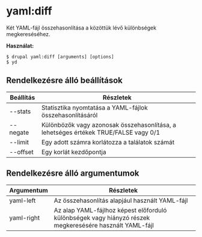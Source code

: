 # yaml:diff
Két YAML-fájl összehasonlítása a közöttük lévő különbségek megkereséséhez.

**Használat:**
```
$ drupal yaml:diff [arguments] [options] 
$ yd  
```

## Rendelkezésre álló beállítások
Beállítás | Részletek
-------|-------------
--stats | Statisztika nyomtatása a YAML-fájlok összehasonlításáról
--negate | Különbözők vagy azonosak összehasonlítása, a lehetséges értékek TRUE/FALSE vagy 0/1
--limit | Egy adott számra korlátozza a találatok számát
--offset | Egy korlát kezdőpontja

## Rendelkezésre álló argumentumok
Argumentum | Részletek
---------|-------------
yaml-left | Az összehasonlítás alapjául használt YAML-fájl
yaml-right | Az alap YAML-fájlhoz képest előforduló különbségek vagy hiányzó részek megkeresésére használt YAML-fájl
